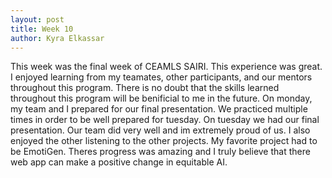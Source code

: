 ```yaml
---
layout: post
title: Week 10
author: Kyra Elkassar 
---
```


This week was the final week of CEAMLS SAIRI. This experience was great. I enjoyed learning from my teamates, other participants, and our mentors throughout this program. There is no doubt that the skills learned throughout this program will be benificial to me in the future. On monday, my team and I prepared for our final presentation. We practiced multiple times in order to be well prepared for tuesday. On tuesday we had our final presentation. Our team did very well and im extremely proud of us. I also enjoyed the other listening to the other projects. My favorite project had to be EmotiGen. Theres progress was amazing and I truly believe that there web app can make a positive change in equitable AI. 
